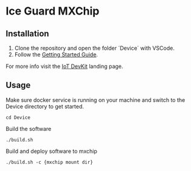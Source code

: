 # Ice Guard MXChip

## Installation

1. Clone the repository and open the folder ´Device´ with VSCode.
1. Follow the [Getting Started Guide](https://microsoft.github.io/azure-iot-developer-kit/docs/get-started/).

For more info visit the [IoT DevKit](https://aka.ms/devkit) landing page.

## Usage

Make sure docker service is running on your machine and switch to the Device directory to get started.

	cd Device

Build the software

	./build.sh

Build and deploy software to mxchip

	./build.sh -c {mxchip mount dir}

